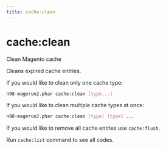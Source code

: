 ```yaml
---
title: cache:clean
---
```


# cache:clean

Clean Magento cache

Cleans expired cache entries.

If you would like to clean only one cache type:

```sh
n98-magerun2.phar cache:clean [type...]
```

If you would like to clean multiple cache types at once:

```sh
n98-magerun2.phar cache:clean [type] [type] ...
```

If you would like to remove all cache entries use `cache:flush`.

Run `cache:list` command to see all codes.
